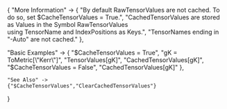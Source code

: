 {
  "More Information" -> {
      "By default RawTensorValues are not cached. To do so, set $CacheTensorValues = True.",
      "CachedTensorValues are stored as Values in the Symbol RawTensorValues \
using TensorName and IndexPositions as Keys.",
      "TensorNames ending in \"-Auto\" are not cached."
  },

  "Basic Examples" -> {
    "$CacheTensorValues = True",
    "gK = ToMetric[\"Kerr\"]",
    "TensorValues[gK]",
    "CachedTensorValues[gK]",
    "$CacheTensorValues = False",
    "CachedTensorValues[gK]"
    },

    "See Also" ->
    {"$CacheTensorValues","ClearCachedTensorValues"}

}
